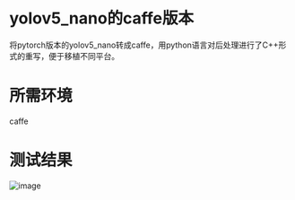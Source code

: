 # yolov5_nano的caffe版本

将pytorch版本的yolov5_nano转成caffe，用python语言对后处理进行了C++形式的重写，便于移植不同平台。

# 所需环境
caffe

# 测试结果

![image](https://github.com/cqu20160901/yolov5_p6_caffe/blob/master/result.jpg)
